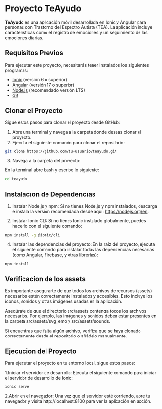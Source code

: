 # Proyecto TeAyudo

**TeAyudo** es una aplicación móvil desarrollada en Ionic y Angular para personas con Trastorno del Espectro Autista (TEA). 
La aplicación incluye características como el registro de emociones y un seguimiento de las emociones diarias.

## Requisitos Previos

Para ejecutar este proyecto, necesitarás tener instalados los siguientes programas:

- [Ionic](https://ionicframework.com/docs/intro/cli) (versión 6 o superior)
- [Angular](https://angular.io) (versión 17 o superior)
- [Node.js](https://nodejs.org) (recomendado versión LTS)
- [Git](https://git-scm.com)

## Clonar el Proyecto

Sigue estos pasos para clonar el proyecto desde GitHub:

1. Abre una terminal y navega a la carpeta donde deseas clonar el proyecto.
2. Ejecuta el siguiente comando para clonar el repositorio:

```bash
git clone https://github.com/tu-usuario/teayudo.git
```   
3. Navega a la carpeta del proyecto:

En la terminal abre bash y escribe lo siguiente:
```bash
cd teayudo
```
## Instalacion de Dependencias
1. Instalar Node.js y npm: Si no tienes Node.js y npm instalados, descarga e instala la versión recomendada desde aquí: https://nodejs.org/en.

2. Instalar Ionic CLI: Si no tienes Ionic instalado globalmente, puedes hacerlo con el siguiente comando:

```bash   
npm install -g @ionic/cli
```
4. Instalar las dependencias del proyecto: En la raíz del proyecto, ejecuta el siguiente comando para instalar todas las dependencias necesarias (como Angular, Firebase, y otras librerías):

```bash
npm install
```
## Verificacion de los assets
Es importante asegurarte de que todos los archivos de recursos (assets) necesarios estén correctamente instalados y accesibles. Esto incluye los íconos, sonidos y otras imágenes usadas en la aplicación.

Asegúrate de que el directorio src/assets contenga todos los archivos necesarios. Por ejemplo, las imágenes y sonidos deben estar presentes en la carpeta src/assets/svg_emo y src/assets/sounds.

Si encuentras que falta algún archivo, verifica que se haya clonado correctamente desde el repositorio o añádelo manualmente.

## Ejecucion del Proyecto
Para ejecutar el proyecto en tu entorno local, sigue estos pasos:

1.Iniciar el servidor de desarrollo: 
Ejecuta el siguiente comando para iniciar el servidor de desarrollo de Ionic:

```bash
ionic serve
```

2.Abrir en el navegador: 
Una vez que el servidor esté corriendo, abre tu navegador y visita http://localhost:8100 para ver la aplicación en acción.
  
